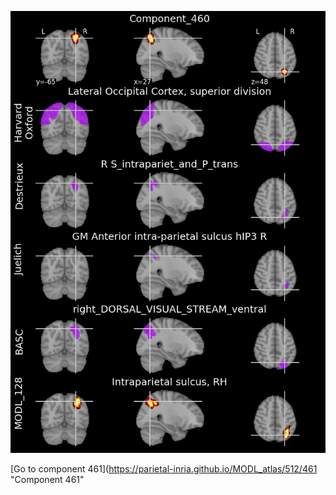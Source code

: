 


![460](preliminary/460.jpg "Component 460")

[Go to component 461](https://parietal-inria.github.io/MODL_atlas/512/461 "Component 461"